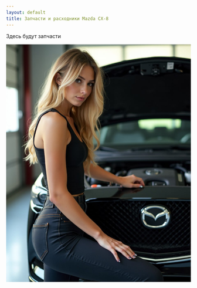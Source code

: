 ```yaml
---
layout: default
title: Запчасти и расходники Mazda CX-8
---
```




Здесь будут запчасти

![](assets/images/2023-03-01-parts/tim.04.10.2024.22.07.33.png)
